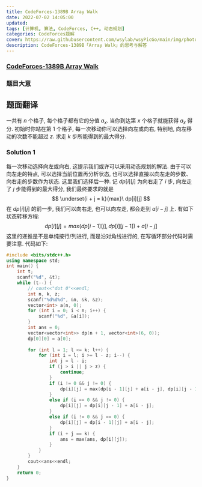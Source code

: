 ```yaml
---
title: CodeForces-1389B Array Walk 
date: 2022-07-02 14:05:00
updated:
tags: [计算机, 算法, CodeForces, C++, 动态规划]
categories: CodeForces题解
cover: https://raw.githubusercontent.com/wsylab/wsyPicGo/main/img/photo-1507327160427-b29d8a92f971
description: CodeForces-1389B「Array Walk」的思考与解答
---
```

### [CodeForces-1389B Array Walk](https://codeforces.com/problemset/problem/1389/B)
### 题目大意
## 题面翻译
一共有 $n$ 个格子, 每个格子都有它的分值 $a_x$. 当你到达第 $x$ 个格子就能获得 $a_x$ 得分. 初始时你站在第 $1$ 个格子, 每一次移动你可以选择向左或向右, 特别地, 向左移动的次数不能超过 $z$. 求走 $k$ 步所能得到的最大得分.
### Solution 1
每一次移动选择向左或向右, 这提示我们或许可以采用动态规划的解法. 由于可以向左走的特点, 可以选择当前位置再分析状态, 也可以选择直接以向左走的步数、向右走的步数作为状态. 这里我们选择后一种. 记 $dp[i][j]$ 为向右走了 $i$ 步, 向左走了 $j$ 步能得到的最大得分, 我们最终要求的就是 
$$
\underset{i + j = k}{max}\ dp[i][j]
$$
在 $dp[i][j]$ 的前一步, 我们可以向右走, 也可以向左走, 都会走到 $a[i - j]$ 上. 有如下状态转移方程:
$$
dp[i][j] = max(dp[i - 1][j], dp[i][j - 1]) + a[i - j]
$$
这里的递推是不是单纯按行/列进行, 而是沿对角线进行的, 在写循环部分代码时需要注意.
代码如下:
```C++
#include <bits/stdc++.h>
using namespace std;
int main() {
    int t;
    scanf("%d", &t);
    while (t--) {
        // cout<<"dot 0"<<endl;
        int n, k, z;
        scanf("%d%d%d", &n, &k, &z);
        vector<int> a(n, 0);
        for (int i = 0; i < n; i++) {
            scanf("%d", &a[i]);
        }
        int ans = 0;
        vector<vector<int>> dp(n + 1, vector<int>(6, 0));
        dp[0][0] = a[0];
        
        for (int l = 1; l <= k; l++) {
            for (int i = l; i >= l - z; i--) {
                int j = l - i;
                if (j > i || j > z) {
                    continue;
                }
                if (i != 0 && j != 0) {
                    dp[i][j] = max(dp[i - 1][j] + a[i - j], dp[i][j - 1] + a[i - j]);
                }
                else if (i == 0 && j != 0) {
                    dp[i][j] = dp[i][j - 1] + a[i - j];
                }
                else if (i != 0 && j == 0) {
                    dp[i][j] = dp[i - 1][j] + a[i - j];
                }
                if (i + j == k) {
                    ans = max(ans, dp[i][j]);
                }
            }
        }
        cout<<ans<<endl;
    }
    return 0;
}
```
